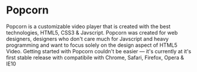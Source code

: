 # Popcorn
Popcorn is a customizable video player that is created with the best technologies, HTML5, CSS3 & Javscript. Popcorn was created for web designers, designers who don't care much for Javscript and heavy programming and want to focus solely on the design aspect of HTML5 Video. Getting started with Popcorn couldn't be easier — it's currently at it's first stable release with compatibile with Chrome, Safari, Firefox, Opera & IE10
